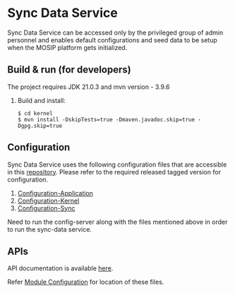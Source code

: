 # Sync Data Service 
Sync Data Service can be accessed only by the privileged group of admin personnel and enables default configurations and seed data to be setup when the MOSIP platform gets initialized.

## Build & run (for developers)
The project requires JDK 21.0.3
and mvn version - 3.9.6
1. Build and install:
    ```
    $ cd kernel
    $ mvn install -DskipTests=true -Dmaven.javadoc.skip=true -Dgpg.skip=true
    ```

## Configuration
Sync Data Service uses the following configuration files that are accessible in this [repository](https://github.com/mosip/mosip-config/tree/master).
Please refer to the required released tagged version for configuration.
1. [Configuration-Application](https://github.com/mosip/mosip-config/blob/master/application-default.properties)
2. [Configuration-Kernel](https://github.com/mosip/mosip-config/blob/master/kernel-default.properties)
3. [Configuration-Sync](https://github.com/mosip/mosip-config/blob/master/syncdata-default.properties)

Need to run the config-server along with the files mentioned above in order to run the sync-data service.

## APIs
API documentation is available [here](https://mosip.github.io/documentation/1.2.0/kernel-syncdata-service.html).

Refer [Module Configuration](https://docs.mosip.io/1.2.0/modules/module-configuration) for location of these files.

